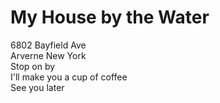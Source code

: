 # My House by the Water  

6802 Bayfield Ave  
Arverne New York  
Stop on by  
I'll make you a cup of coffee  
See you later  
